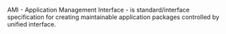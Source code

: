 AMI - Application Management Interface - is standard/interface specification for creating maintainable application packages controlled by unified interface.